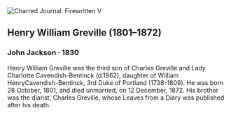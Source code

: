 <div class="artwork-of-the-day">
  <div class="container">
    <div class="img-wrapper">
      <img
        src="https://uploads3.wikiart.org/images/john-jackson/henry-william-greville-1801-1872-1830.jpg!Large.jpg"
        alt="Charred Journal: Firewritten V" />
    </div>
    <div class="artwork-detail">
      <div class="artwork-origin"> 
        <h2 class="artwork-name">Henry William Greville (1801–1872)</h2>
        <h3 class="artist">
          John Jackson
                    ·  1830
        </h3>
      </div>
      <p class="description">
        <span class="artwork-description-text ng-binding" ng-bind-html="viewModel.ArtworkOfTheDay.Description | unsafe">Henry William Greville was the third son of Charles Greville and Lady Charlotte Cavendish-Bentinck (d.1862), daughter of William HenryCavendish-Bentinck, 3rd Duke of Portland (1738-1809). He was born 28 October, 1801, and died unmarried, on 12 December, 1872. His brother was the diarist, Charles Greville, whose Leaves from a Diary was published after his death.</span>
                        <div class="text-shadow-container ng-hide" ng-show="showShadow"></div>
      </p>
    </div>
  </div>

</div>
